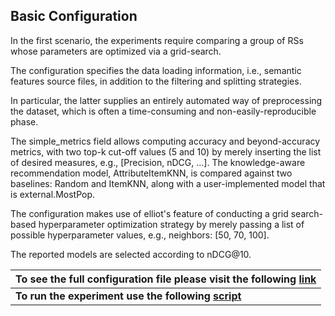 ## Basic Configuration

In the first scenario, the experiments require comparing a group of RSs whose parameters are optimized via a grid-search. 

The configuration specifies the data loading information, i.e., semantic features source files, in addition to the filtering and splitting strategies. 

In particular, the latter supplies an entirely automated way of preprocessing the dataset, which is often a time-consuming 
and non-easily-reproducible phase. 

The simple_metrics field allows computing accuracy and beyond-accuracy metrics, with two top-k cut-off values (5 and 10) 
by merely inserting the list of desired measures, e.g., [Precision, nDCG, ...]. 
The knowledge-aware recommendation model, AttributeItemKNN, is compared against two baselines: Random and ItemKNN, 
along with a user-implemented model that is external.MostPop. 

The configuration makes use of elliot's feature of conducting a grid search-based hyperparameter optimization strategy
by merely passing a list of possible hyperparameter values, e.g., neighbors: [50, 70, 100]. 

The reported models are selected according to nDCG@10.

|To see the full configuration file please visit the following [link](config_files/basic_configuration_v030.yml)|
|-------------------------------------------------------------------------------------------------------------|
|**To run the experiment use the following [script](sample_basic.py)**|
